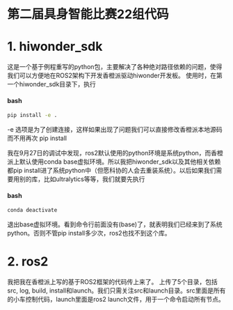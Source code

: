# 第二届具身智能比赛22组代码
# 1. hiwonder_sdk
  这是一个基于例程重写的python包，主要解决了各种绝对路径依赖的问题，使得我们可以方便地在ROS2架构下开发香橙派驱动hiwonder开发板。
  使用时，在第一个hiwonder_sdk目录下，执行
#### bash
```bash
pip install -e .
```
  -e 选项是为了创建连接，这样如果出现了问题我们可以直接修改香橙派本地源码而不用再次 pip install
  
  我在9月27日的调试中发现，ros2默认使用的python环境是系统python，而香橙派上默认使用conda base虚拟环境。所以我把hiwonder_sdk以及其他相关依赖都pip install进了系统python中（但愿科协的人会去重装系统）。以后如果我们需要用别的库，比如ultralytics等等，我们就要先执行
#### bash
```bash
conda deactivate
```
  退出base虚拟环境。看到命令行前面没有(base)了，就表明我们已经来到了系统python。否则不管pip install多少次，ros2也找不到这个库。
# 2. ros2
  我把我在香橙派上写的基于ROS2框架的代码传上来了。
  上传了5个目录，包括src, log, build, install和launch。我们只需关注src和launch目录。src里面是所有的小车控制代码，launch里面是ros2 launch文件，用于一个命令启动所有节点。
  
